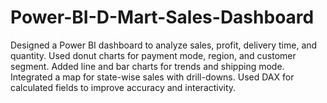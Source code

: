 # Power-BI-D-Mart-Sales-Dashboard
Designed a Power BI dashboard to analyze sales, profit, delivery time, and quantity. Used donut charts for payment mode, region, and customer segment. Added line and bar charts for trends and shipping mode. Integrated a map for state-wise sales with drill-downs. Used DAX for calculated fields to improve accuracy and interactivity.
